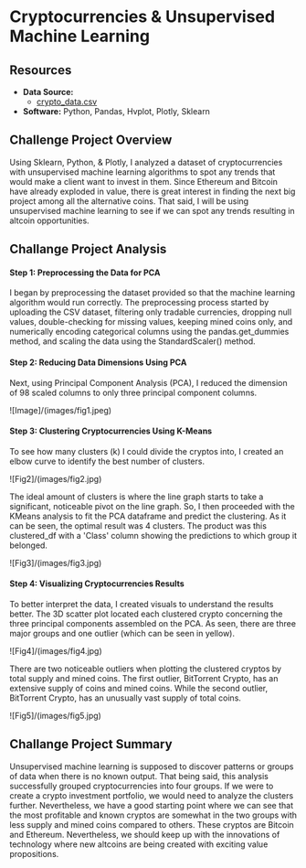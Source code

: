 # Cryptocurrencies & Unsupervised Machine Learning

## Resources

- **Data Source:** 
  - [crypto_data.csv](crypto_data.csv)
- **Software:** Python, Pandas, Hvplot, Plotly, Sklearn

## Challenge Project Overview 

Using Sklearn, Python, & Plotly, I analyzed a dataset of cryptocurrencies with unsupervised machine learning algorithms to spot any trends that would make a client want to invest in them. Since Ethereum and Bitcoin have already exploded in value, there is great interest in finding the next big project among all the alternative coins. That said, I will be using unsupervised machine learning to see if we can spot any trends resulting in altcoin opportunities. 

## Challange Project Analysis

#### Step 1: Preprocessing the Data for PCA 

I began by preprocessing the dataset provided so that the machine learning algorithm would run correctly. The preprocessing process started by uploading the CSV dataset, filtering only tradable currencies, dropping null values, double-checking for missing values, keeping mined coins only, and numerically encoding categorical columns using the pandas.get_dummies method, and scaling the data using the StandardScaler() method.

#### Step 2: Reducing Data Dimensions Using PCA

Next, using Principal Component Analysis (PCA), I reduced the dimension of 98 scaled columns to only three principal component columns.

![Image]/(images/fig1.jpeg)

#### Step 3: Clustering Cryptocurrencies Using K-Means

To see how many clusters (k) I could divide the cryptos into, I created an elbow curve to identify the best number of clusters. 

![Fig2]/(images/fig2.jpg)

The ideal amount of clusters is where the line graph starts to take a significant, noticeable pivot on the line graph. So, I then proceeded with the KMeans analysis to fit the PCA dataframe and predict the clustering. As it can be seen, the optimal result was 4 clusters. The product was this clustered_df with a 'Class' column showing the predictions to which group it belonged.

![Fig3]/(images/fig3.jpg)

#### Step 4: Visualizing Cryptocurrencies Results

To better interpret the data, I created visuals to understand the results better. The 3D scatter plot located each clustered crypto concerning the three principal components assembled on the PCA. As seen, there are three major groups and one outlier (which can be seen in yellow).

![Fig4]/(images/fig4.jpg)

There are two noticeable outliers when plotting the clustered cryptos by total supply and mined coins. The first outlier, BitTorrent Crypto, has an extensive supply of coins and mined coins. While the second outlier, BitTorrent Crypto, has an unusually vast supply of total coins.

![Fig5]/(images/fig5.jpg)


## Challange Project Summary

Unsupervised machine learning is supposed to discover patterns or groups of data when there is no known output. That being said, this analysis successfully grouped cryptocurrencies into four groups. If we were to create a crypto investment portfolio, we would need to analyze the clusters further. Nevertheless, we have a good starting point where we can see that the most profitable and known cryptos are somewhat in the two groups with less supply and mined coins compared to others. These cryptos are Bitcoin and Ethereum. Nevertheless, we should keep up with the innovations of technology where new altcoins are being created with exciting value propositions.

